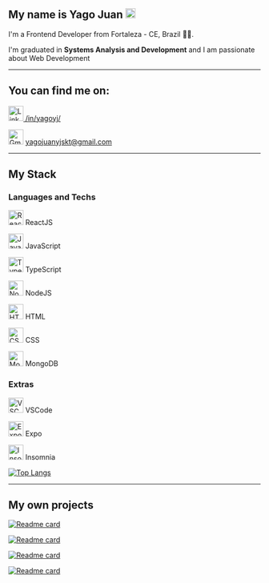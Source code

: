 ## My name is **Yago Juan** <img src="https://pa1.narvii.com/6742/a44c3005865e034c9ecafdaceb4c8d3bf938d4ea_128.gif" alt="Emoji gif" width=20/>

I'm a Frontend Developer from Fortaleza - CE, Brazil :palm_tree::sunrise:.

I'm graduated in **Systems Analysis and Development** and I am passionate about Web Development

---

## You can find me on:

<a href="https://www.linkedin.com/in/yagoyj/" target="_blank"><img src="https://www.flaticon.com/svg/static/icons/svg/174/174857.svg" alt="Linkedin" width=30/> /in/yagoyj/</a>

<img src="https://www.flaticon.com/svg/static/icons/svg/732/732200.svg" alt="Gmail" width=30/> yagojuanyjskt@gmail.com

---

## My Stack

### Languages and Techs
<img src="https://bognarjunior.files.wordpress.com/2018/03/if_react-js_logo_1174949.png" alt="ReactJS" width=30/> ReactJS

<img src="https://itexto.com.br/wp-content/uploads/2017/08/logotipo.png" alt="JavaScript" width=30/> JavaScript

<img src="https://gitconnected.com/public/images/tutorials/svg/typescript.svg" alt="TypeScript" width=30/> TypeScript

<img src="https://cdn.iconscout.com/icon/free/png-256/node-js-1174925.png" alt="NodeJS" width=30/> NodeJS

<img src="https://terminalroot.com.br/assets/img/html/html5.png" alt="HTML" width=30/> HTML

<img src="https://terminalroot.com.br/assets/img/css/css.png" alt="CSS" width=30/> CSS

<img src="https://4.bp.blogspot.com/-X7UPkOQjQuQ/WuHLUEM7SDI/AAAAAAAAAOY/rXGXSOfPP2ckF_cSOC3C5d3B_BhIgNcxACLcBGAs/s1600/mongodb%2B%25282%2529.png" alt="MongoDB" width=30/> MongoDB

### Extras

<img src="https://code.visualstudio.com/assets/favicon.ico" alt="VSCode" width=30/> VSCode

<img src="https://is3-ssl.mzstatic.com/image/thumb/Purple114/v4/3d/ea/d9/3dead9aa-8fec-a442-0ab3-a9fd52699bf8/source/256x256bb.jpg" alt="Expo" width=30/> Expo

<img src="https://insomnia.rest/images/twitter-card-icon.png" alt="Insomnia" width=30/> Insomnia

[![Top Langs](https://github-readme-stats.vercel.app/api/top-langs/?username=yagoyj&theme=darcula)](https://github.com/anuraghazra/github-readme-stats)

---

## My own projects

[![Readme card](https://github-readme-stats.vercel.app/api/pin/?username=yagoyj&repo=colala&theme=darcula)](https://github.com/anuraghazra/github-readme-stats)

[![Readme card](https://github-readme-stats.vercel.app/api/pin/?username=yagoyj&repo=minha-carteira&theme=darcula)](https://github.com/anuraghazra/github-readme-stats)

[![Readme card](https://github-readme-stats.vercel.app/api/pin/?username=yagoyj&repo=calculation-training-generator&theme=darcula)](https://github.com/anuraghazra/github-readme-stats)

[![Readme card](https://github-readme-stats.vercel.app/api/pin/?username=yagoyj&repo=list-of-names&theme=darcula)](https://github.com/anuraghazra/github-readme-stats)

